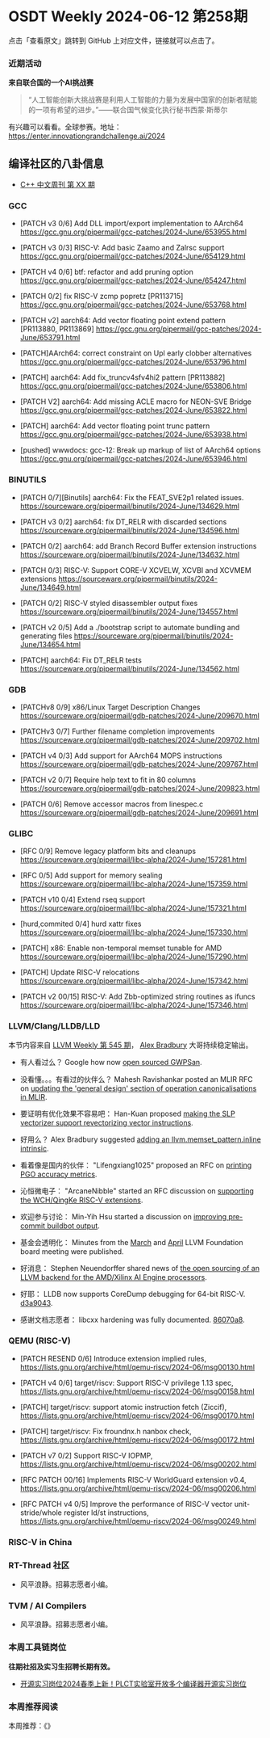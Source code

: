 # OSDT Weekly 2024-06-12 第258期

点击「查看原文」跳转到 GitHub 上对应文件，链接就可以点击了。

### 近期活动

**来自联合国的一个AI挑战赛**

> “人工智能创新大挑战赛是利用人工智能的力量为发展中国家的创新者赋能的一项有希望的进步。”——联合国气候变化执行秘书西蒙·斯蒂尔

有兴趣可以看看。全球参赛。地址：
https://enter.innovationgrandchallenge.ai/2024

## 编译社区的八卦信息

- [C++ 中文周刊 第 XX 期]()

### GCC

- [PATCH v3 0/6] Add DLL import/export implementation to AArch64
  https://gcc.gnu.org/pipermail/gcc-patches/2024-June/653955.html

- [PATCH v3 0/3] RISC-V: Add basic Zaamo and Zalrsc support
  https://gcc.gnu.org/pipermail/gcc-patches/2024-June/654129.html

- [PATCH v4 0/6] btf: refactor and add pruning option
  https://gcc.gnu.org/pipermail/gcc-patches/2024-June/654247.html

- [PATCH 0/2] fix RISC-V zcmp popretz [PR113715]
  https://gcc.gnu.org/pipermail/gcc-patches/2024-June/653768.html

- [PATCH v2] aarch64: Add vector floating point extend pattern [PR113880, PR113869]
  https://gcc.gnu.org/pipermail/gcc-patches/2024-June/653791.html

- [PATCH]AArch64: correct constraint on Upl early clobber alternatives
  https://gcc.gnu.org/pipermail/gcc-patches/2024-June/653796.html

- [PATCH] aarch64: Add fix_truncv4sfv4hi2 pattern [PR113882]
  https://gcc.gnu.org/pipermail/gcc-patches/2024-June/653806.html

- [PATCH V2] aarch64: Add missing ACLE macro for NEON-SVE Bridge
  https://gcc.gnu.org/pipermail/gcc-patches/2024-June/653822.html

- [PATCH] aarch64: Add vector floating point trunc pattern
  https://gcc.gnu.org/pipermail/gcc-patches/2024-June/653938.html

- [pushed] wwwdocs: gcc-12: Break up markup of list of AArch64 options
  https://gcc.gnu.org/pipermail/gcc-patches/2024-June/653946.html


### BINUTILS

- [PATCH 0/7][Binutils] aarch64: Fix the FEAT_SVE2p1 related issues.
  https://sourceware.org/pipermail/binutils/2024-June/134629.html

- [PATCH v3 0/2] aarch64: fix DT_RELR with discarded sections
  https://sourceware.org/pipermail/binutils/2024-June/134596.html

- [PATCH 0/2] aarch64: add Branch Record Buffer extension instructions
  https://sourceware.org/pipermail/binutils/2024-June/134632.html

- [PATCH 0/3] RISC-V: Support CORE-V XCVELW, XCVBI and XCVMEM extensions
  https://sourceware.org/pipermail/binutils/2024-June/134649.html

- [PATCH 0/2] RISC-V styled disassembler output fixes
  https://sourceware.org/pipermail/binutils/2024-June/134557.html

- [PATCH v2 0/5] Add a ./bootstrap script to automate bundling and generating files
  https://sourceware.org/pipermail/binutils/2024-June/134654.html

- [PATCH] aarch64: Fix DT_RELR tests
  https://sourceware.org/pipermail/binutils/2024-June/134562.html

### GDB

- [PATCHv8 0/9] x86/Linux Target Description Changes
  https://sourceware.org/pipermail/gdb-patches/2024-June/209670.html

- [PATCHv3 0/7] Further filename completion improvements
  https://sourceware.org/pipermail/gdb-patches/2024-June/209702.html

- [PATCH v4 0/3] Add support for AArch64 MOPS instructions
  https://sourceware.org/pipermail/gdb-patches/2024-June/209767.html

- [PATCH v2 0/7] Require help text to fit in 80 columns
  https://sourceware.org/pipermail/gdb-patches/2024-June/209823.html

- [PATCH 0/6] Remove accessor macros from linespec.c
  https://sourceware.org/pipermail/gdb-patches/2024-June/209691.html

### GLIBC

- [RFC 0/9] Remove legacy platform bits and cleanups
  https://sourceware.org/pipermail/libc-alpha/2024-June/157281.html

- [RFC 0/5] Add support for memory sealing
  https://sourceware.org/pipermail/libc-alpha/2024-June/157359.html

- [PATCH v10 0/4] Extend rseq support
  https://sourceware.org/pipermail/libc-alpha/2024-June/157321.html

- [hurd,commited 0/4] hurd xattr fixes
  https://sourceware.org/pipermail/libc-alpha/2024-June/157330.html

- [PATCH] x86: Enable non-temporal memset tunable for AMD
  https://sourceware.org/pipermail/libc-alpha/2024-June/157290.html

- [PATCH] Update RISC-V relocations
  https://sourceware.org/pipermail/libc-alpha/2024-June/157342.html

- [PATCH v2 00/15] RISC-V: Add Zbb-optimized string routines as ifuncs
  https://sourceware.org/pipermail/libc-alpha/2024-June/157346.html

### LLVM/Clang/LLDB/LLD

本节内容来自 [LLVM Weekly 第 545 期](http://llvmweekly.org/issue/545)，
[Alex Bradbury](https://www.linkedin.com/in/alex-bradbury/) 大哥持续稳定输出。

* 有人看过么？ Google how now [open sourced GWPSan](https://github.com/google/gwpsan).

* 没看懂。。。有看过的伙伴么？ Mahesh Ravishankar posted an MLIR RFC on [updating the 'general design' section of operation canonicalisations in MLIR](https://discourse.llvm.org/t/rfc-update-to-general-design-section-of-operation-canonicalizations-in-mlir/79355).

* 要证明有优化效果不容易吧： Han-Kuan proposed [making the SLP vectorizer support revectorizing vector instructions](https://discourse.llvm.org/t/rfc-make-slp-vectorizer-revectorize-vector-instructions/79436).

* 好用么？ Alex Bradbury suggested [adding an llvm.memset_pattern.inline intrinsic](https://discourse.llvm.org/t/rfc-introducing-an-llvm-memset-pattern-inline-intrinsic/79496).

* 看着像是国内的伙伴： "Lifengxiang1025" proposed an RFC on [printing PGO accuracy metrics](https://discourse.llvm.org/t/rfc-print-pgo-accuracy-metrics/79384).

* 沁恒微电子： "ArcaneNibble" started an RFC discussion on [supporting the WCH/QingKe RISC-V extensions](https://discourse.llvm.org/t/rfc-supporting-wch-qingke-xw-compressed-opcodes/79392).

* 欢迎参与讨论： Min-Yih Hsu started a discussion on [improving pre-commit buildbot output](https://discourse.llvm.org/t/ideas-on-improving-pre-commit-buildbot-output-on-the-buildkite-page/79377).

* 基金会透明化： Minutes from the [March](https://discourse.llvm.org/t/board-meeting-minutes-march-2024/79453) and [April](https://discourse.llvm.org/t/board-meeting-minutes-april-2024/79454) LLVM Foundation board meeting were published.

* 好消息： Stephen Neuendorffer shared news of [the open sourcing of an LLVM backend for the AMD/Xilinx AI Engine processors](https://discourse.llvm.org/t/peano-llvm-support-for-amd-xilinx-ai-engine-processors/79458).

* 好耶： LLDB now supports CoreDump debugging for 64-bit RISC-V.
  [d3a9043](https://github.com/llvm/llvm-project/commit/d3a9043ec2ee).

* 感谢文档志愿者： libcxx hardening was fully documented.
  [86070a8](https://github.com/llvm/llvm-project/commit/86070a84c454).

### QEMU (RISC-V)

- [PATCH RESEND 0/6] Introduce extension implied rules,
  https://lists.gnu.org/archive/html/qemu-riscv/2024-06/msg00130.html

- [PATCH v4 0/6] target/riscv: Support RISC-V privilege 1.13 spec,
  https://lists.gnu.org/archive/html/qemu-riscv/2024-06/msg00158.html

- [PATCH] target/riscv: support atomic instruction fetch (Ziccif),
  https://lists.gnu.org/archive/html/qemu-riscv/2024-06/msg00170.html

- [PATCH] target/riscv: Fix froundnx.h nanbox check,
  https://lists.gnu.org/archive/html/qemu-riscv/2024-06/msg00172.html

- [PATCH v7 0/2] Support RISC-V IOPMP,
  https://lists.gnu.org/archive/html/qemu-riscv/2024-06/msg00202.html

- [RFC PATCH 00/16] Implements RISC-V WorldGuard extension v0.4,
  https://lists.gnu.org/archive/html/qemu-riscv/2024-06/msg00206.html

- [RFC PATCH v4 0/5] Improve the performance of RISC-V vector unit-stride/whole register ld/st instructions,
  https://lists.gnu.org/archive/html/qemu-riscv/2024-06/msg00249.html

### RISC-V in China

### RT-Thread 社区

- 风平浪静。招募志愿者小编。

### TVM / AI Compilers

- 风平浪静。招募志愿者小编。

### 本周工具链岗位

**往期社招及实习生招聘长期有效。**

- [开源实习岗位2024春季上新！PLCT实验室开放多个编译器开源实习岗位](https://mp.weixin.qq.com/s/D-l7hE2S-21NCAZsVqPzMA)

### 本周推荐阅读

本周推荐：《》
